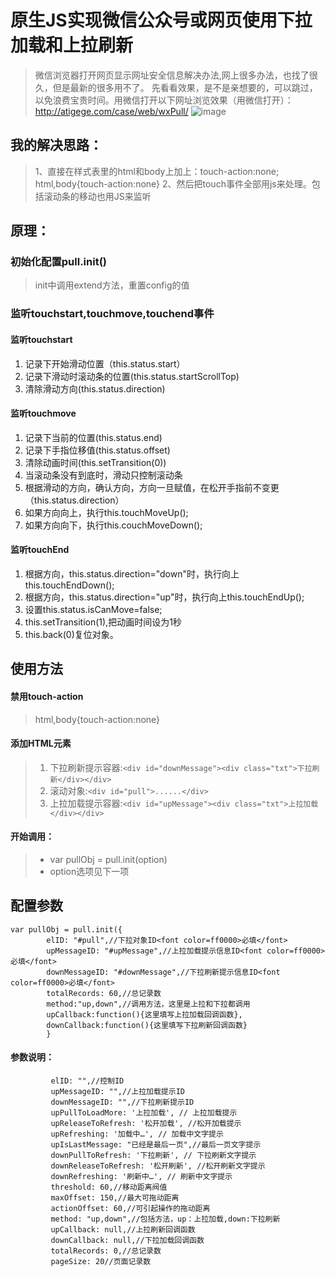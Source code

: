 # 原生JS实现微信公众号或网页使用下拉加载和上拉刷新
> 微信浏览器打开网页显示网址安全信息解决办法,网上很多办法，也找了很久，但是最新的很多用不了。
> 先看看效果，是不是亲想要的，可以跳过，以免浪费宝贵时间。用微信打开以下网址浏览效果（用微信打开）：http://atigege.com/case/web/wxPull/
 ![image](https://raw.githubusercontent.com/gavinjzx/wxPull/master/qr.png)
## 我的解决思路：
> 1、直接在样式表里的html和body上加上：touch-action:none;
    html,body{touch-action:none}
> 2、然后把touch事件全部用js来处理。包括滚动条的移动也用JS来监听
## 原理：
### 初始化配置pull.init()
> init中调用extend方法，重置config的值
### 监听touchstart,touchmove,touchend事件
#### 监听touchstart
1. 记录下开始滑动位置（this.status.start）
2. 记录下滑动时滚动条的位置(this.status.startScrollTop)
3. 清除滑动方向(this.status.direction)
#### 监听touchmove
1. 记录下当前的位置(this.status.end)
2. 记录下手指位移值(this.status.offset)
3. 清除动画时间(this.setTransition(0))
4. 当滚动条没有到底时，滑动只控制滚动条
5. 根据滑动的方向，确认方向，方向一旦赋值，在松开手指前不变更（this.status.direction）
6. 如果方向向上，执行this.touchMoveUp();
7. 如果方向向下，执行this.couchMoveDown();
#### 监听touchEnd
1. 根据方向，this.status.direction="down"时，执行向上this.touchEndDown();
2. 根据方向，this.status.direction="up"时，执行向上this.touchEndUp();
3. 设置this.status.isCanMove=false;
4. this.setTransition(1),把动画时间设为1秒
5. this.back(0)复位对象。


## 使用方法
#### 禁用touch-action
> html,body{touch-action:none}
#### 添加HTML元素
> 1. 下拉刷新提示容器:`<div id="downMessage"><div class="txt">下拉刷新</div></div>`
> 2. 滚动对象:`<div id="pull">......</div>`
> 3. 上拉加载提示容器:`<div id="upMessage"><div class="txt">上拉加载</div></div>`
#### 开始调用：
> + var pullObj = pull.init(option)
> + option选项见下一项

## 配置参数
```
var pullObj = pull.init({
        elID: "#pull",//下拉对象ID<font color=ff0000>必填</font>
        upMessageID: "#upMessage",//上拉加载提示信息ID<font color=ff0000>必填</font>
        downMessageID: "#downMessage",//下拉刷新提示信息ID<font color=ff0000>必填</font>
        totalRecords: 60,//总记录数
        method:"up,down",//调用方法，这里是上拉和下拉都调用
        upCallback:function(){这里填写上拉加载回调函数},
        downCallback:function(){这里填写下拉刷新回调函数}
        }
```
#### 参数说明：
```
         elID: "",//控制ID
         upMessageID: "",//上拉加载提示ID
         downMessageID: "",//下拉刷新提示ID
         upPullToLoadMore: '上拉加载', // 上拉加载提示
         upReleaseToRefresh: '松开加载', //松开加载提示
         upRefreshing: '加载中…', // 加载中文字提示
         upIsLastMessage: "已经是最后一页",//最后一页文字提示
         downPullToRefresh: '下拉刷新', // 下拉刷新文字提示
         downReleaseToRefresh: '松开刷新', //松开刷新文字提示
         downRefreshing: '刷新中…', // 刷新中文字提示
         threshold: 60,//移动距离阀值
         maxOffset: 150,//最大可拖动距离
         actionOffset: 60,//可引起操作的拖动距离
         method: "up,down",//包括方法，up：上拉加载,down:下拉刷新
         upCallback: null,//上拉刷新回调函数
         downCallback: null,//下拉加载回调函数
         totalRecords: 0,//总记录数
         pageSize: 20//页面记录数
```